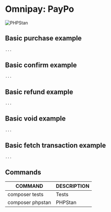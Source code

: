 # Omnipay: PayPo

![PHPStan](https://img.shields.io/badge/PHPStan-level%205-brightgreen.svg?style=flat)

## Basic purchase example

```php
...
```


## Basic confirm example

```php
...
```

## Basic refund example

```php
...
```

## Basic void example

```php
...
```

## Basic fetch transaction example

```php
...
```

## Commands

| COMMAND | DESCRIPTION |
| ------ | ------ |
| composer tests | Tests |
| composer phpstan |  PHPStan |